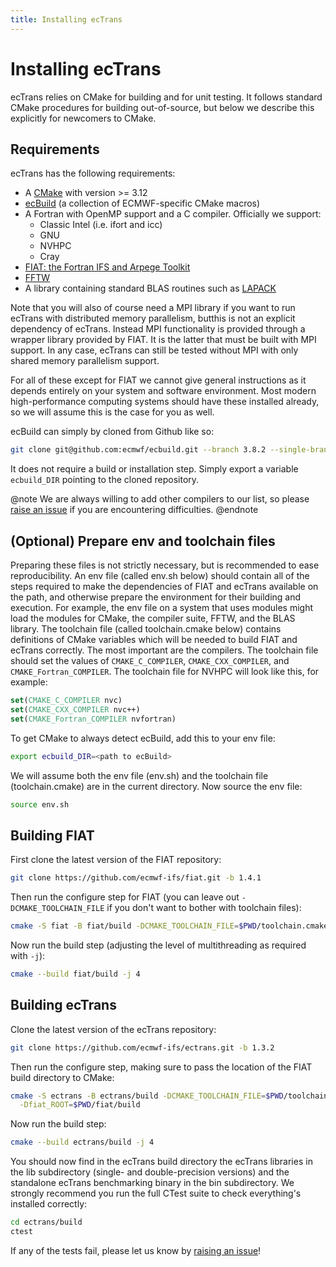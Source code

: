 ```yaml
---
title: Installing ecTrans
---
```


# Installing ecTrans

ecTrans relies on CMake for building and for unit testing. It follows standard CMake procedures for
building out-of-source, but below we describe this explicitly for newcomers to CMake.

## Requirements

ecTrans has the following requirements:

- A [CMake](https://cmake.org/) with version >= 3.12
- [ecBuild](https://github.com/ecmwf/ecbuild.git) (a collection of ECMWF-specific CMake macros)
- A Fortran with OpenMP support and a C compiler. Officially we support:
    - Classic Intel (i.e. ifort and icc)
    - GNU
    - NVHPC
    - Cray
- [FIAT: the Fortran IFS and Arpege Toolkit](https://github.com/ecmwf-ifs/fiat)
- [FFTW](https://www.fftw.org/)
- A library containing standard BLAS routines such as [LAPACK](https://www.netlib.org/lapack/)

Note that you will also of course need a MPI library if you want to run ecTrans with distributed
memory parallelism, butthis is not an explicit dependency of ecTrans. Instead MPI functionality is
provided through a wrapper library provided by FIAT. It is the latter that must be built with MPI
support. In any case, ecTrans can still be tested without MPI with only shared memory parallelism
support.

For all of these except for FIAT we cannot give general instructions as it depends entirely on your
system and software environment. Most modern high-performance computing systems should have these
installed already, so we will assume this is the case for you as well.

ecBuild can simply by cloned from Github like so:

```bash
git clone git@github.com:ecmwf/ecbuild.git --branch 3.8.2 --single-branch
```

It does not require a build or installation step. Simply export a variable `ecbuild_DIR` pointing to
the cloned repository. 

@note
We are always willing to add other compilers to our list, so please
[raise an issue](https://github.com/ecmwf-ifs/ectrans/issues) if you are encountering
difficulties.
@endnote

## (Optional) Prepare env and toolchain files

Preparing these files is not strictly necessary, but is recommended to ease reproducibility. An env
file (called env.sh below) should contain all of the steps required to make the dependencies of FIAT
and ecTrans available on the path, and otherwise prepare the environment for their building and
execution. For example, the env file on a system that uses modules might load the modules for CMake,
the compiler suite, FFTW, and the BLAS library. The toolchain file (called toolchain.cmake below) 
contains definitions of CMake variables which will be needed to build FIAT and ecTrans correctly.
The most important are the compilers. The toolchain file should set the values of
`CMAKE_C_COMPILER`, `CMAKE_CXX_COMPILER`, and `CMAKE_Fortran_COMPILER`. The toolchain file for
NVHPC will look like this, for example:

```cmake
set(CMAKE_C_COMPILER nvc)
set(CMAKE_CXX_COMPILER nvc++)
set(CMAKE_Fortran_COMPILER nvfortran)
```

To get CMake to always detect ecBuild, add this to your env file:

```bash
export ecbuild_DIR=<path to ecBuild>
```

We will assume both the env file (env.sh) and the toolchain file (toolchain.cmake) are in the
current directory. Now source the env file:

```bash
source env.sh
```

## Building FIAT

First clone the latest version of the FIAT repository:

```bash
git clone https://github.com/ecmwf-ifs/fiat.git -b 1.4.1
```

Then run the configure step for FIAT (you can leave out `-DCMAKE_TOOLCHAIN_FILE` if you don't want
to bother with toolchain files):

```bash
cmake -S fiat -B fiat/build -DCMAKE_TOOLCHAIN_FILE=$PWD/toolchain.cmake
```

Now run the build step (adjusting the level of multithreading as required with `-j`):

```bash
cmake --build fiat/build -j 4
```

## Building ecTrans

Clone the latest version of the ecTrans repository:

```bash
git clone https://github.com/ecmwf-ifs/ectrans.git -b 1.3.2
```

Then run the configure step, making sure to pass the location of the FIAT build directory to CMake:

```bash
cmake -S ectrans -B ectrans/build -DCMAKE_TOOLCHAIN_FILE=$PWD/toolchain.cmake \
  -Dfiat_ROOT=$PWD/fiat/build
```

Now run the build step:

```bash
cmake --build ectrans/build -j 4
```

You should now find in the ecTrans build directory the ecTrans libraries in the lib subdirectory
(single- and double-precision versions) and the standalone ecTrans benchmarking binary in the bin
subdirectory. We strongly recommend you run the full CTest suite to check everything's installed
correctly:

```bash
cd ectrans/build
ctest
```
If any of the tests fail, please let us know by
[raising an issue](https://github.com/ecmwf-ifs/ectrans/issues)!